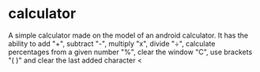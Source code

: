 # calculator

A simple calculator made on the model of an android calculator.
It has the ability to add "+", subtract "-", multiply "x", divide "÷",
calculate percentages from a given number "%", clear the window "C",
use brackets "( )" and clear the last added character &lt;
